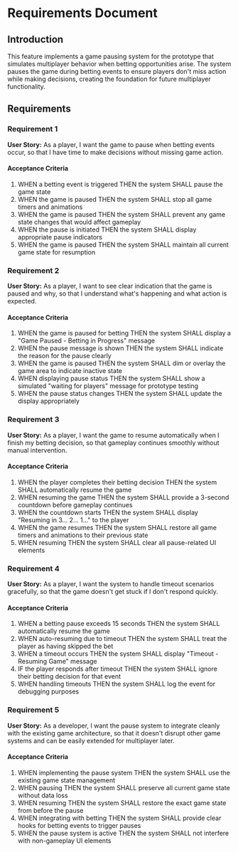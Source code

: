 # Requirements Document

## Introduction

This feature implements a game pausing system for the prototype that simulates multiplayer behavior when betting opportunities arise. The system pauses the game during betting events to ensure players don't miss action while making decisions, creating the foundation for future multiplayer functionality.

## Requirements

### Requirement 1

**User Story:** As a player, I want the game to pause when betting events occur, so that I have time to make decisions without missing game action.

#### Acceptance Criteria

1. WHEN a betting event is triggered THEN the system SHALL pause the game state
2. WHEN the game is paused THEN the system SHALL stop all game timers and animations
3. WHEN the game is paused THEN the system SHALL prevent any game state changes that would affect gameplay
4. WHEN the pause is initiated THEN the system SHALL display appropriate pause indicators
5. WHEN the game is paused THEN the system SHALL maintain all current game state for resumption

### Requirement 2

**User Story:** As a player, I want to see clear indication that the game is paused and why, so that I understand what's happening and what action is expected.

#### Acceptance Criteria

1. WHEN the game is paused for betting THEN the system SHALL display a "Game Paused - Betting in Progress" message
2. WHEN the pause message is shown THEN the system SHALL indicate the reason for the pause clearly
3. WHEN the game is paused THEN the system SHALL dim or overlay the game area to indicate inactive state
4. WHEN displaying pause status THEN the system SHALL show a simulated "waiting for players" message for prototype testing
5. WHEN the pause status changes THEN the system SHALL update the display appropriately

### Requirement 3

**User Story:** As a player, I want the game to resume automatically when I finish my betting decision, so that gameplay continues smoothly without manual intervention.

#### Acceptance Criteria

1. WHEN the player completes their betting decision THEN the system SHALL automatically resume the game
2. WHEN resuming the game THEN the system SHALL provide a 3-second countdown before gameplay continues
3. WHEN the countdown starts THEN the system SHALL display "Resuming in 3... 2... 1..." to the player
4. WHEN the game resumes THEN the system SHALL restore all game timers and animations to their previous state
5. WHEN resuming THEN the system SHALL clear all pause-related UI elements

### Requirement 4

**User Story:** As a player, I want the system to handle timeout scenarios gracefully, so that the game doesn't get stuck if I don't respond quickly.

#### Acceptance Criteria

1. WHEN a betting pause exceeds 15 seconds THEN the system SHALL automatically resume the game
2. WHEN auto-resuming due to timeout THEN the system SHALL treat the player as having skipped the bet
3. WHEN a timeout occurs THEN the system SHALL display "Timeout - Resuming Game" message
4. IF the player responds after timeout THEN the system SHALL ignore their betting decision for that event
5. WHEN handling timeouts THEN the system SHALL log the event for debugging purposes

### Requirement 5

**User Story:** As a developer, I want the pause system to integrate cleanly with the existing game architecture, so that it doesn't disrupt other game systems and can be easily extended for multiplayer later.

#### Acceptance Criteria

1. WHEN implementing the pause system THEN the system SHALL use the existing game state management
2. WHEN pausing THEN the system SHALL preserve all current game state without data loss
3. WHEN resuming THEN the system SHALL restore the exact game state from before the pause
4. WHEN integrating with betting THEN the system SHALL provide clear hooks for betting events to trigger pauses
5. WHEN the pause system is active THEN the system SHALL not interfere with non-gameplay UI elements